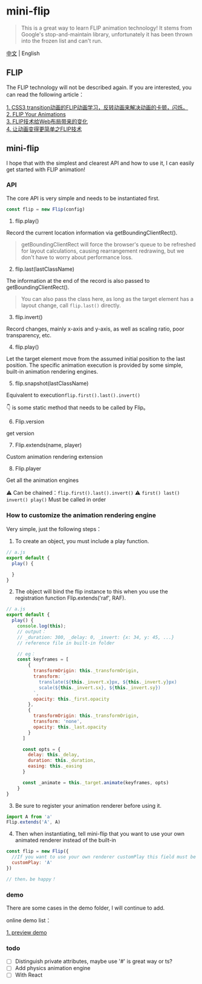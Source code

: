 # mini-flip

> This is a great way to learn FLIP animation technology! 
> It stems from Google's stop-and-maintain library, unfortunately it has been thrown into the frozen list and can't run.

[中文](./chinese.md) | English

## FLIP

The FLIP technology will not be described again. If you are interested, you can read the following article：

[1. CSS3 transition动画的FLIP动画学习，反转动画来解决动画的卡顿，闪烁。](http://www.webfront-js.com/articaldetail/98.html)</br>
[2. FLIP Your Animations](https://aerotwist.com/blog/flip-your-animations/)</br>
[3. FLIP技术给Web布局带来的变化](https://www.w3cplus.com/javascript/animating-layouts-with-the-flip-technique.html/)</br>
[4. 让动画变得更简单之FLIP技术](https://juejin.im/post/5c5258ffe51d45299a08e012)</br>

## mini-flip

I hope that with the simplest and clearest API and how to use it, I can easily get started with FLIP animation!

### API

The core API is very simple and needs to be instantiated first.

```js
const flip = new Flip(config)
```

1. flip.play()

Record the current location information via getBoundingClientRect().

> getBoundingClientRect will force the browser's queue to be refreshed for layout calculations,
> causing rearrangement redrawing, but we don't have to worry about performance loss.

2. flip.last(lastClassName)

The information at the end of the record is also passed to getBoundingClientRect().

> You can also pass the class here, as long as the target element has a layout change, call `flip.last()` directly.

3. flip.invert()

Record changes, mainly x-axis and y-axis, as well as scaling ratio, poor transparency, etc.

4. flip.play()

Let the target element move from the assumed initial position to the last position. The specific animation execution is provided by some simple, built-in animation rendering engines.

5. flip.snapshot(lastClassName)

Equivalent to execution`flip.first().last().invert()`

👇 is some static method that needs to be called by Flip。

6. Flip.version 

get version

7. Flip.extends(name, player)

Custom animation rendering extension

8. Flip.player 

Get all the animation engines

⚠️ Can be chained：`flip.first().last().invert()`
⚠️ `first() last() invert() play()` Must be called in order

### How to customize the animation rendering engine

Very simple, just the following steps：

1. To create an object, you must include a play function.

```js
// a.js
export default {
  play() {

  }
}
```

2. The object will bind the flip instance to this when you use the registration function Flip.extends('raf', RAF).

```js
// a.js
export default {
  play() {
    console.log(this);
    // output：
    // _duration: 300, _delay: 0, _invert: {x: 34, y: 45, ...}
    // reference file in built-in folder

    // eg：
    const keyframes = [
        {
          transformOrigin: this._transformOrigin,
          transform: `
            translate(${this._invert.x}px, ${this._invert.y}px) 
            scale(${this._invert.sx}, ${this._invert.sy})
          `,
          opacity: this._first.opacity
        },
        {
          transformOrigin: this._transformOrigin,
          transform: 'none',
          opacity: this._last.opacity
        }
      ]

      const opts = {
        delay: this._delay,
        duration: this._duration,
        easing: this._easing
      }

      const _animate = this._target.animate(keyframes, opts)
    }
}
```

3. Be sure to register your animation renderer before using it.

```js
import A from 'a'
Flip.extends('A', A)
```

4. Then when instantiating, tell mini-flip that you want to use your own animated renderer instead of the built-in

```js
const flip = new Flip({
  //If you want to use your own renderer customPlay this field must be passed, and the value must be equal to the name you registered when ‘A’
  customPlay: 'A' 
})

// then，be happy！
```

### demo

There are some cases in the demo folder, I will continue to add.

online demo list：

[1. preview demo]()

### todo

- [ ] Distinguish private attributes, maybe use '#' is great way or ts?
- [ ] Add physics animation engine
- [ ] With React
